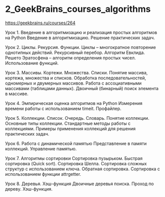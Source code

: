 # 2_GeekBrains_courses_algorithms

https://geekbrains.ru/courses/264


Урок 1. Введение в алгоритмизацию и реализация простых алгоритмов на Python
Введение в алгоритмизацию. Решение практических задач.

Урок 2. Циклы. Рекурсия. Функции.
Циклы – многократное повторение однотипных действий. Рекурсивный перебор. Алгоритм Евклида. Решето Эратосфена – алгоритм определения простых чисел. Использование функций.

Урок 3. Массивы. Кортежи. Множества. Списки.
Понятие массива, кортежа, множества и списков. Обработка последовательностей, одномерных и двумерных массивов. Работа с ассоциативными массивами (таблицами данных). Двоичный (бинарный) поиск элемента в массиве.

Урок 4. Эмпирическая оценка алгоритмов на Python
Измерения времени работы с использованием timeit. Профайлер.

Урок 5. Коллекции. Список. Очередь. Словарь.
Понятие коллекции. Основные типы коллекции. Стандартные методы работы с коллекциями. Примеры применения коллекций для решения практических задач.

Урок 6. Работа с динамической памятью
Представление в памяти коллекций. Управление памятью.

Урок 7. Алгоритмы сортировки
Сортировка пузырьком. Быстрая сортировка (Quick sort). Сортировка Шелла. Сортировка сложных структур с использованием ключа. Обратная сортировка. Сортировка с использованием функции attrgetter.

Урок 8. Деревья. Хэш-функция
Двоичные деревья поиска. Проход по дереву. Хэш-функция.

